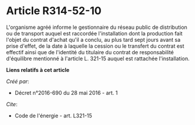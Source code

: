 # Article R314-52-10

L'organisme agréé informe le gestionnaire du réseau public de distribution ou de transport auquel est raccordée
l'installation dont la production fait l'objet du contrat d'achat qu'il a conclu, au plus tard sept jours avant sa prise
d'effet, de la date à laquelle la cession ou le transfert du contrat est effectif ainsi que de l'identité du titulaire du
contrat de responsabilité d'équilibre mentionné à l'article L. 321-15 auquel est rattachée l'installation.

**Liens relatifs à cet article**

_Créé par_:

  - Décret n°2016-690 du 28 mai 2016 - art. 1

_Cite_:

  - Code de l'énergie - art. L321-15

